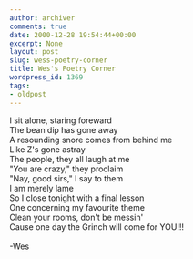 ```yaml
---
author: archiver
comments: true
date: 2000-12-28 19:54:44+00:00
excerpt: None
layout: post
slug: wess-poetry-corner
title: Wes's Poetry Corner
wordpress_id: 1369
tags:
- oldpost
---
```


I sit alone, staring foreward<br />The bean dip has gone away<br />A resounding snore comes from behind me<br />Like Z's gone astray<br />The people, they all laugh at me<br />"You are crazy," they proclaim<br />"Nay, good sirs," I say to them<br />I am merely lame<br />So I close tonight with a final lesson<br />One concerning my favourite theme<br />Clean your rooms, don't be messin'<br />Cause one day the Grinch will come for YOU!!!<br /><br />-Wes